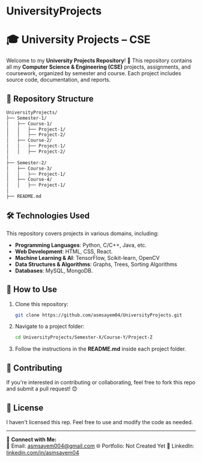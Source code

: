 # UniversityProjects
# 🎓 University Projects – CSE

Welcome to my **University Projects Repository**! 🚀 This repository contains all my **Computer Science & Engineering (CSE)** projects, assignments, and coursework, organized by semester and course. Each project includes source code, documentation, and reports.

## 📂 Repository Structure
```bash
UniversityProjects/
├── Semester-1/
│   ├── Course-1/
│   │   ├── Project-1/
│   │   ├── Project-2/
│   ├── Course-2/
│   │   ├── Project-1/
│   │   ├── Project-2/
│
├── Semester-2/
│   ├── Course-3/
│   │   ├── Project-1/
│   ├── Course-4/
│   │   ├── Project-1/
│
├── README.md
```

## 🛠 Technologies Used
This repository covers projects in various domains, including:
- **Programming Languages**: Python, C/C++, Java, etc.
- **Web Development**: HTML, CSS, React.
- **Machine Learning & AI**: TensorFlow, Scikit-learn, OpenCV
- **Data Structures & Algorithms**: Graphs, Trees, Sorting Algorithms
- **Databases**: MySQL, MongoDB.

## 🚀 How to Use
1. Clone this repository:
   ```sh
   git clone https://github.com/asmsayem04/UniversityProjects.git
   ```
2. Navigate to a project folder:
   ```sh
   cd UniversityProjects/Semester-X/Course-Y/Project-Z
   ```
3. Follow the instructions in the **README.md** inside each project folder.

## 🤝 Contributing
If you're interested in contributing or collaborating, feel free to fork this repo and submit a pull request! 😊

## 📜 License
I haven't licensed this rep. Feel free to use and modify the code as needed.

---
🔗 **Connect with Me:**  
📧 Email: asmsayem004@gmail.com
🌐 Portfolio: Not Created Yet 
💼 LinkedIn: [linkedin.com/in/asmsayem04](https://linkedin.com/in/asmsayem04)  

